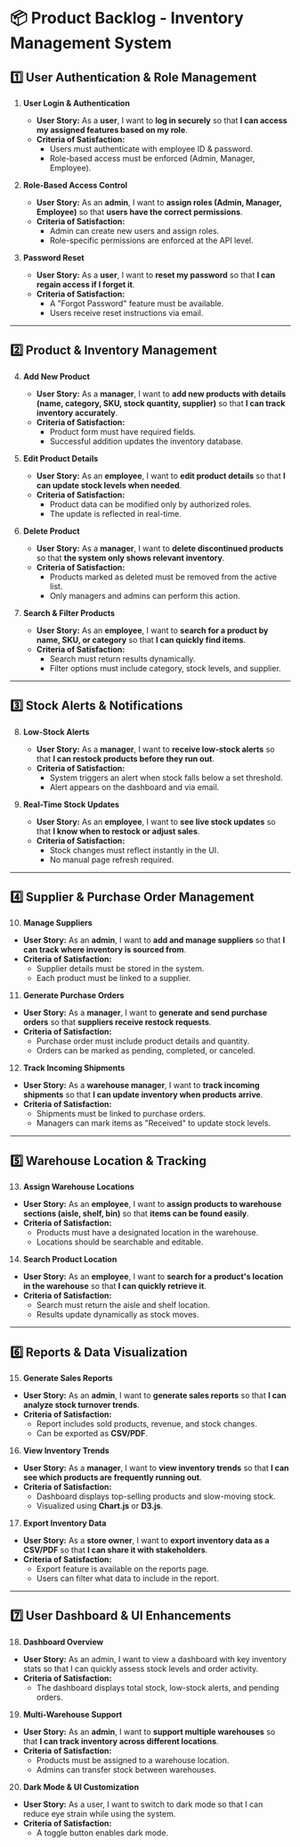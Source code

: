 # 📦 Product Backlog - Inventory Management System

## **1️⃣ User Authentication & Role Management**
1. **User Login & Authentication**  
   - **User Story:** As a **user**, I want to **log in securely** so that **I can access my assigned features based on my role**.  
   - **Criteria of Satisfaction:**  
     - Users must authenticate with employee ID & password.  
     - Role-based access must be enforced (Admin, Manager, Employee).  

2. **Role-Based Access Control**  
   - **User Story:** As an **admin**, I want to **assign roles (Admin, Manager, Employee)** so that **users have the correct permissions**.  
   - **Criteria of Satisfaction:**  
     - Admin can create new users and assign roles.  
     - Role-specific permissions are enforced at the API level.  

3. **Password Reset**  
   - **User Story:** As a **user**, I want to **reset my password** so that **I can regain access if I forget it**.  
   - **Criteria of Satisfaction:**  
     - A "Forgot Password" feature must be available.  
     - Users receive reset instructions via email.  

---

## **2️⃣ Product & Inventory Management**
4. **Add New Product**  
   - **User Story:** As a **manager**, I want to **add new products with details (name, category, SKU, stock quantity, supplier)** so that **I can track inventory accurately**.  
   - **Criteria of Satisfaction:**  
     - Product form must have required fields.  
     - Successful addition updates the inventory database.  

5. **Edit Product Details**  
   - **User Story:** As an **employee**, I want to **edit product details** so that **I can update stock levels when needed**.  
   - **Criteria of Satisfaction:**  
     - Product data can be modified only by authorized roles.  
     - The update is reflected in real-time.  

6. **Delete Product**  
   - **User Story:** As a **manager**, I want to **delete discontinued products** so that **the system only shows relevant inventory**.  
   - **Criteria of Satisfaction:**  
     - Products marked as deleted must be removed from the active list.  
     - Only managers and admins can perform this action.  

7. **Search & Filter Products**  
   - **User Story:** As an **employee**, I want to **search for a product by name, SKU, or category** so that **I can quickly find items**.  
   - **Criteria of Satisfaction:**  
     - Search must return results dynamically.  
     - Filter options must include category, stock levels, and supplier.  

---

## **3️⃣ Stock Alerts & Notifications**
8. **Low-Stock Alerts**  
   - **User Story:** As a **manager**, I want to **receive low-stock alerts** so that **I can restock products before they run out**.  
   - **Criteria of Satisfaction:**  
     - System triggers an alert when stock falls below a set threshold.  
     - Alert appears on the dashboard and via email.  

9. **Real-Time Stock Updates**  
   - **User Story:** As an **employee**, I want to **see live stock updates** so that **I know when to restock or adjust sales**.  
   - **Criteria of Satisfaction:**  
     - Stock changes must reflect instantly in the UI.  
     - No manual page refresh required.  

---

## **4️⃣ Supplier & Purchase Order Management**
10. **Manage Suppliers**  
   - **User Story:** As an **admin**, I want to **add and manage suppliers** so that **I can track where inventory is sourced from**.  
   - **Criteria of Satisfaction:**  
     - Supplier details must be stored in the system.  
     - Each product must be linked to a supplier.  

11. **Generate Purchase Orders**  
   - **User Story:** As a **manager**, I want to **generate and send purchase orders** so that **suppliers receive restock requests**.  
   - **Criteria of Satisfaction:**  
     - Purchase order must include product details and quantity.  
     - Orders can be marked as pending, completed, or canceled.  

12. **Track Incoming Shipments**  
   - **User Story:** As a **warehouse manager**, I want to **track incoming shipments** so that **I can update inventory when products arrive**.  
   - **Criteria of Satisfaction:**  
     - Shipments must be linked to purchase orders.  
     - Managers can mark items as "Received" to update stock levels.  

---

## **5️⃣ Warehouse Location & Tracking**
13. **Assign Warehouse Locations**  
   - **User Story:** As an **employee**, I want to **assign products to warehouse sections (aisle, shelf, bin)** so that **items can be found easily**.  
   - **Criteria of Satisfaction:**  
     - Products must have a designated location in the warehouse.  
     - Locations should be searchable and editable.  

14. **Search Product Location**  
   - **User Story:** As an **employee**, I want to **search for a product's location in the warehouse** so that **I can quickly retrieve it**.  
   - **Criteria of Satisfaction:**  
     - Search must return the aisle and shelf location.  
     - Results update dynamically as stock moves.  

---

## **6️⃣ Reports & Data Visualization**
15. **Generate Sales Reports**  
   - **User Story:** As an **admin**, I want to **generate sales reports** so that **I can analyze stock turnover trends**.  
   - **Criteria of Satisfaction:**  
     - Report includes sold products, revenue, and stock changes.  
     - Can be exported as **CSV/PDF**.  

16. **View Inventory Trends**  
   - **User Story:** As a **manager**, I want to **view inventory trends** so that **I can see which products are frequently running out**.  
   - **Criteria of Satisfaction:**  
     - Dashboard displays top-selling products and slow-moving stock.  
     - Visualized using **Chart.js** or **D3.js**.  

17. **Export Inventory Data**  
   - **User Story:** As a **store owner**, I want to **export inventory data as a CSV/PDF** so that **I can share it with stakeholders**.  
   - **Criteria of Satisfaction:**  
     - Export feature is available on the reports page.  
     - Users can filter what data to include in the report.  

---

## **7️⃣ User Dashboard & UI Enhancements**
18. **Dashboard Overview**  
   - **User Story:** As an admin, I want to view a dashboard with key inventory stats so that I can quickly assess stock levels and order activity.
   - **Criteria of Satisfaction:**  
     - The dashboard displays total stock, low-stock alerts, and pending orders. 

19. **Multi-Warehouse Support**  
   - **User Story:** As an **admin**, I want to **support multiple warehouses** so that **I can track inventory across different locations**.  
   - **Criteria of Satisfaction:**  
     - Products must be assigned to a warehouse location.  
     - Admins can transfer stock between warehouses.
20. **Dark Mode & UI Customization**
   - **User Story:** As a user, I want to switch to dark mode so that I can reduce eye strain while using the system.
   - **Criteria of Satisfaction:**
     - A toggle button enables dark mode.
